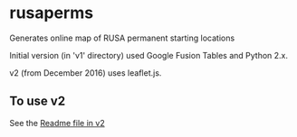 # rusaperms
Generates online map of RUSA permanent starting locations

Initial version (in 'v1' directory) used Google Fusion Tables and 
Python 2.x.  

v2 (from December 2016) uses leaflet.js.  

## To use v2 ##

See the [Readme file in v2](file:v2/README.md)


